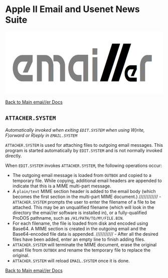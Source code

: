 # Apple II Email and Usenet News Suite

<p align="center"><img src="img/emailler-logo.png" alt="emai//er-logo" height="200px"></p>

[Back to Main emai//er Docs](README-emailler.md#detailed-documentation-for-email-functions)

## `ATTACHER.SYSTEM`

*Automatically invoked when exiting `EDIT.SYSTEM` when using W)rite, F)orward or R)eply in `EMAIL.SYSTEM`*

`ATTACHER.SYSTEM` is used for attaching files to outgoing email messages.  This program is started automatically by `EDIT.SYSTEM` and is not normally invoked directly.

When `EDIT.SYSTEM` invokes `ATTACHER.SYSTEM`, the following operations occur:

 - The outgoing email message is loaded from `OUTBOX` and copied to a temporary file. While copying, additional email headers are appended to indicate that this is a MIME multi-part message.
 - A `plain/text` MIME section header is added to the email body (which becomes the first section in the multi-part MIME document.)
//////////// - `ATTACHER.SYSTEM` prompts the user to enter the filename of a file to be attached. This may be an unqualified filename (which will look in the directory the emai//er software is installed in), or a fully-qualified ProDOS pathname, such as `/H1/PATH/TO/MY/FILE.BIN`.
 - For each filename, the file is loaded from disk and encoded using Base64. A MIME section is created in the outgoing email and the Base64-encoded file data is appended.
/////////// - After all the desired files have been added, enter an empty line to finish adding files.
 - `ATTACHER.SYSTEM` will terminate the MIME document, erase the original email file from `OUTBOX` and rename the temporary file to replace the original.
 - `ATTACHER.SYSTEM` will reload `EMAIL.SYSTEM` once it is done.

[Back to Main emai//er Docs](README-emailler.md#detailed-documentation-for-email-functions)

